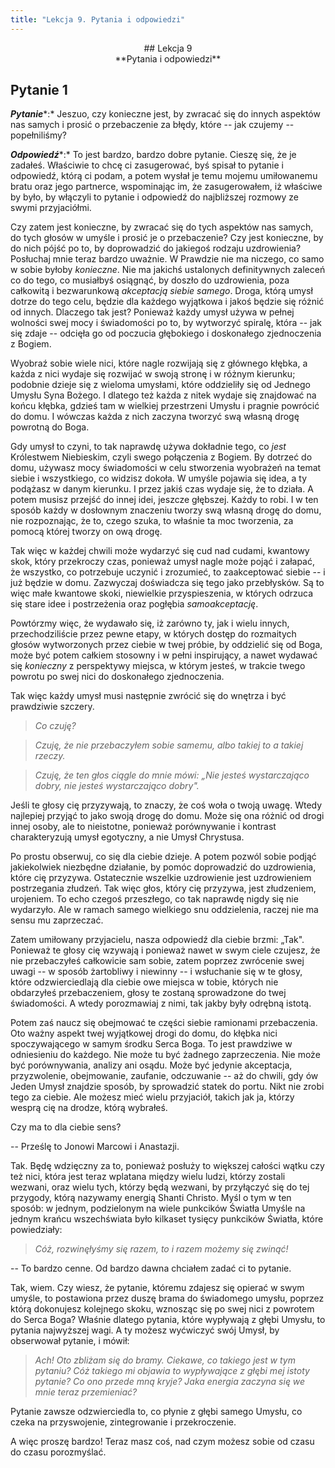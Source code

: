```yaml
---
title: "Lekcja 9. Pytania i odpowiedzi"
---
```


<div markdown="1" align="center">
## Lekcja 9<br>
**Pytania i odpowiedzi**

  

</div>

## Pytanie 1

***Pytanie****:* Jeszuo, czy konieczne jest, by zwracać się do innych aspektów nas samych i prosić o przebaczenie za błędy, które -- jak czujemy -- popełniliśmy?

***Odpowiedź****:* To jest bardzo, bardzo dobre pytanie. Cieszę się, że je zadałeś. Właściwie to chcę ci zasugerować, byś spisał to pytanie i odpowiedź, którą ci podam, a potem wysłał je temu mojemu umiłowanemu bratu oraz jego partnerce, wspominając im, że zasugerowałem, iż właściwe by było, by włączyli to pytanie i odpowiedź do najbliższej rozmowy ze swymi przyjaciółmi.

Czy zatem jest konieczne, by zwracać się do tych aspektów nas samych, do tych głosów w umyśle i prosić je o przebaczenie? Czy jest konieczne, by do nich pójść po to, by doprowadzić do jakiegoś rodzaju uzdrowienia? Posłuchaj mnie teraz bardzo uważnie. W Prawdzie nie ma niczego, co samo w sobie byłoby *konieczne*. Nie ma jakichś ustalonych definitywnych zaleceń co do tego, co musiałbyś osiągnąć, by doszło do uzdrowienia, poza całkowitą i bezwarunkową *akceptacją siebie samego*. Droga, którą umysł dotrze do tego celu, będzie dla każdego wyjątkowa i jakoś będzie się różnić od innych. Dlaczego tak jest? Ponieważ każdy umysł używa w pełnej wolności swej mocy i świadomości po to, by wytworzyć spiralę, która -- jak się zdaje -- odcięła go od poczucia głębokiego i doskonałego zjednoczenia z Bogiem.

Wyobraź sobie wiele nici, które nagle rozwijają się z głównego kłębka, a każda z nici wydaje się rozwijać w swoją stronę i w różnym kierunku; podobnie dzieje się z wieloma umysłami, które oddzieliły się od Jednego Umysłu Syna Bożego. I dlatego też każda z nitek wydaje się znajdować na końcu kłębka, gdzieś tam w wielkiej przestrzeni Umysłu i pragnie powrócić do domu. I wówczas każda z nich zaczyna tworzyć swą własną drogę powrotną do Boga.

Gdy umysł to czyni, to tak naprawdę używa dokładnie tego, co *jest* Królestwem Niebieskim, czyli swego połączenia z Bogiem. By dotrzeć do domu, używasz mocy świadomości w celu stworzenia wyobrażeń na temat siebie i wszystkiego, co widzisz dokoła. W umyśle pojawia się idea, a ty podążasz w danym kierunku. I przez jakiś czas wydaje się, że to działa. A potem musisz przejść do innej idei, jeszcze głębszej. Każdy to robi. I w ten sposób każdy w dosłownym znaczeniu tworzy swą własną drogę do domu, nie rozpoznając, że to, czego szuka, to właśnie ta moc tworzenia, za pomocą której tworzy on ową drogę.

Tak więc w każdej chwili może wydarzyć się cud nad cudami, kwantowy skok, który przekroczy czas, ponieważ umysł nagle może pojąć i załapać, że wszystko, co potrzebuje uczynić i zrozumieć, to zaakceptować siebie -- i już będzie w domu. Zazwyczaj doświadcza się tego jako przebłysków. Są to więc małe kwantowe skoki, niewielkie przyspieszenia, w których odrzuca się stare idee i postrzeżenia oraz pogłębia *samoakceptację*.

Powtórzmy więc, że wydawało się, iż zarówno ty, jak i wielu innych, przechodziliście przez pewne etapy, w których dostęp do rozmaitych głosów wytworzonych przez ciebie w twej próbie, by oddzielić się od Boga, może być potem całkiem stosowny i w pełni inspirujący, a nawet wydawać się *konieczny* z perspektywy miejsca, w którym jesteś, w trakcie twego powrotu po swej nici do doskonałego zjednoczenia.

Tak więc każdy umysł musi następnie zwrócić się do wnętrza i być prawdziwie szczery.

> *Co czuję?*

> *Czuję, że nie przebaczyłem sobie samemu, albo takiej to a takiej rzeczy.*

> *Czuję, że ten głos ciągle do mnie mówi: „Nie jesteś wystarczająco dobry, nie jesteś wystarczająco dobry".*

Jeśli te głosy cię przyzywają, to znaczy, że coś woła o twoją uwagę. Wtedy najlepiej przyjąć to jako swoją drogę do domu. Może się ona różnić od drogi innej osoby, ale to nieistotne, ponieważ porównywanie i kontrast charakteryzują umysł egotyczny, a nie Umysł Chrystusa.

Po prostu obserwuj, co się dla ciebie dzieje. A potem pozwól sobie podjąć jakiekolwiek niezbędne działanie, by pomóc doprowadzić do uzdrowienia, które cię przyzywa. Ostatecznie wszelkie uzdrowienie jest uzdrowieniem postrzegania złudzeń. Tak więc głos, który cię przyzywa, jest złudzeniem, urojeniem. To echo czegoś przeszłego, co tak naprawdę nigdy się nie wydarzyło. Ale w ramach samego wielkiego snu oddzielenia, raczej nie ma sensu mu zaprzeczać.

Zatem umiłowany przyjacielu, nasza odpowiedź dla ciebie brzmi: „Tak". Ponieważ te głosy cię wzywają i ponieważ nawet w swym ciele czujesz, że nie przebaczyłeś całkowicie sam sobie, zatem poprzez zwrócenie swej uwagi -- w sposób żartobliwy i niewinny -- i wsłuchanie się w te głosy, które odzwierciedlają dla ciebie owe miejsca w tobie, których nie obdarzyłeś przebaczeniem, głosy te zostaną sprowadzone do twej świadomości. A wtedy porozmawiaj z nimi, tak jakby były odrębną istotą.

Potem zaś naucz się obejmować te części siebie ramionami przebaczenia. Oto ważny aspekt twej wyjątkowej drogi do domu, do kłębka nici spoczywającego w samym środku Serca Boga. To jest prawdziwe w odniesieniu do każdego. Nie może tu być żadnego zaprzeczenia. Nie może być porównywania, analizy ani osądu. Może być jedynie akceptacja, przyzwolenie, obejmowanie, zaufanie, odczuwanie -- aż do chwili, gdy ów Jeden Umysł znajdzie sposób, by sprowadzić statek do portu. Nikt nie zrobi tego za ciebie. Ale możesz mieć wielu przyjaciół, takich jak ja, którzy wesprą cię na drodze, którą wybrałeś.

Czy ma to dla ciebie sens?

-- Prześlę to Jonowi Marcowi i Anastazji.

Tak. Będę wdzięczny za to, ponieważ posłuży to większej całości wątku czy też nici, która jest teraz wplatana między wielu ludzi, którzy zostali wezwani, oraz wielu tych, którzy będą wezwani, by przyłączyć się do tej przygody, którą nazywamy energią Shanti Christo. Myśl o tym w ten sposób: w jednym, podzielonym na wiele punkcików Światła Umyśle na jednym krańcu wszechświata było kilkaset tysięcy punkcików Światła, które powiedziały:

> *Cóż, rozwinęłyśmy się razem, to i razem możemy się zwinąć!*

-- To bardzo cenne. Od bardzo dawna chciałem zadać ci to pytanie.

Tak, wiem. Czy wiesz, że pytanie, któremu zdajesz się opierać w swym umyśle, to postawiona przez duszę brama do świadomego umysłu, poprzez którą dokonujesz kolejnego skoku, wznosząc się po swej nici z powrotem do Serca Boga? Właśnie dlatego pytania, które wypływają z głębi Umysłu, to pytania najwyższej wagi. A ty możesz wyćwiczyć swój Umysł, by obserwował pytanie, i mówił:

> *Ach! Oto zbliżam się do bramy. Ciekawe, co takiego jest w tym pytaniu? Cóż takiego mi objawia to wypływające z głębi mej istoty pytanie? Co ono przede mną kryje? Jaka energia zaczyna się we mnie teraz przemieniać?*

Pytanie zawsze odzwierciedla to, co płynie z głębi samego Umysłu, co czeka na przyswojenie, zintegrowanie i przekroczenie.

A więc proszę bardzo! Teraz masz coś, nad czym możesz sobie od czasu do czasu porozmyślać.